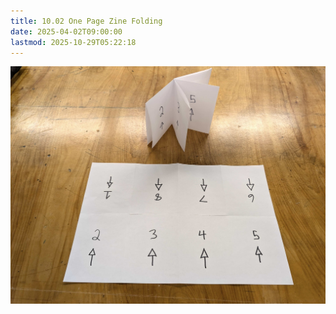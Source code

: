 ```yaml
---
title: 10.02 One Page Zine Folding
date: 2025-04-02T09:00:00
lastmod: 2025-10-29T05:22:18
---
```


[![One page Zine on table](./attachments/2025-one-page-zine-on-table.jpg)](./attachments/2025-one-page-zine-on-table.jpg)
